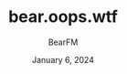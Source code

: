 ---
title: bear.oops.wtf
author: BearFM
date: January 6, 2024
modified: January 25, 2024
header:
---